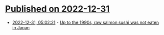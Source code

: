 # [Published on 2022-12-31](index.md)

* [2022-12-31, 05:02:21](https://news.ycombinator.com/item?id=34193748) - [Up to the 1990s, raw salmon sushi was not eaten in Japan](https://twitter.com/trungtphan/status/1608176899804782592)
